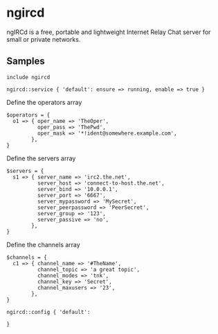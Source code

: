 ngircd
======

ngIRCd is a free, portable and lightweight Internet Relay Chat server for small
or private networks.

Samples
-------
```
include ngircd
```
```
ngircd::service { 'default': ensure => running, enable => true }
```
Define the operators array
```
$operators = {
  o1 => { oper_name => 'TheOper',
          oper_pass => 'ThePwd',
          oper_mask => '*!ident@somewhere.example.com',
        },
}
```
Define the servers array
```
$servers = {
  s1 => { server_name => 'irc2.the.net',
          server_host => 'connect-to-host.the.net',
          server_bind => '10.0.0.1',
          server_port => '6667',
          server_mypassword => 'MySecret',
          server_peerpassword => 'PeerSecret',
          server_group => '123',
          server_passive => 'no',
        },
}
```
Define the channels array
```
$channels = {
  c1 => { channel_name => '#TheName',
          channel_topic => 'a great topic',
          channel_modes => 'tnk',
          channel_key => 'Secret',
          channel_maxusers => '23',
        },
}
```
```
ngircd::config { 'default':

}